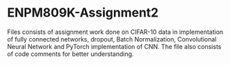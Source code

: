 # ENPM809K-Assignment2
Files consists of assignment work done on CIFAR-10 data in implementation of fully connected networks, dropout, Batch Normalization,
Convolutional Neural Network and PyTorch implementation of CNN.
The file also consists of code comments for better understanding.
